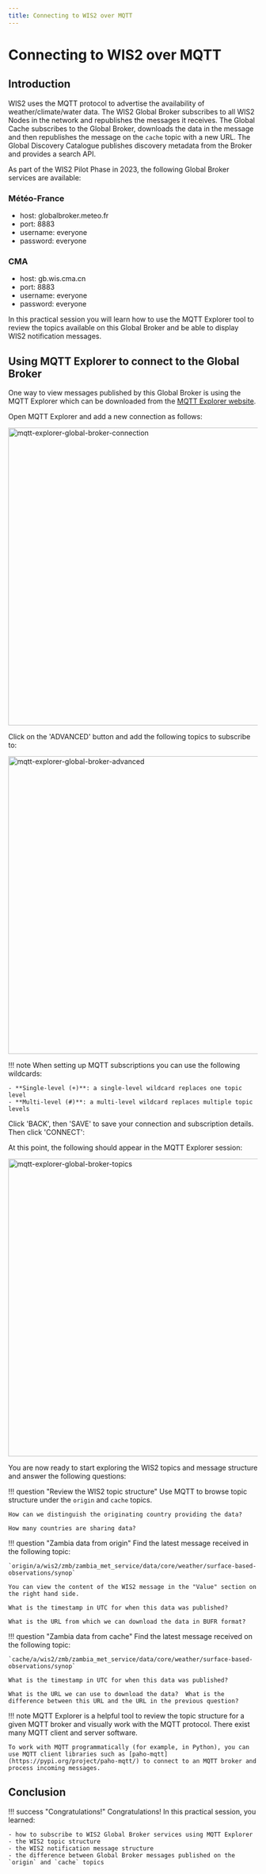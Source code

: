 ```yaml
---
title: Connecting to WIS2 over MQTT
---
```


# Connecting to WIS2 over MQTT

## Introduction

WIS2 uses the MQTT protocol to advertise the availability of weather/climate/water data. The WIS2 Global Broker subscribes to all WIS2 Nodes in the network and republishes the messages it receives. The Global Cache subscribes to the Global Broker, downloads the data in the message and then republishes the message on the `cache` topic with a new URL.  The Global Discovery Catalogue publishes discovery metadata from the Broker and provides a search API.

As part of the WIS2 Pilot Phase in 2023, the following Global Broker services are available:

### Météo-France

- host: globalbroker.meteo.fr
- port: 8883
- username: everyone
- password: everyone

### CMA

- host: gb.wis.cma.cn
- port: 8883
- username: everyone
- password: everyone

In this practical session you will learn how to use the MQTT Explorer tool to review the topics available on this Global Broker and be able to display WIS2 notification messages.

## Using MQTT Explorer to connect to the Global Broker

One way to view messages published by this Global Broker is using the MQTT Explorer which can be downloaded from the [MQTT Explorer website](https://mqtt-explorer.com).

Open MQTT Explorer and add a new connection as follows:

<img alt="mqtt-explorer-global-broker-connection" src="../../assets/img/mqtt-explorer-global-broker-connection.png" width="600">

Click on the 'ADVANCED' button and add the following topics to subscribe to:

<img alt="mqtt-explorer-global-broker-advanced" src="../../assets/img/mqtt-explorer-global-broker-advanced.png" width="600">

!!! note
    When setting up MQTT subscriptions you can use the following wildcards:

    - **Single-level (+)**: a single-level wildcard replaces one topic level
    - **Multi-level (#)**: a multi-level wildcard replaces multiple topic levels

Click 'BACK', then 'SAVE' to save your connection and subscription details.  Then click 'CONNECT':

At this point, the following should appear in the MQTT Explorer session:

<img alt="mqtt-explorer-global-broker-topics" src="../../assets/img/mqtt-explorer-global-broker-topics.png" width="600">

You are now ready to start exploring the WIS2 topics and message structure and answer the following questions:

!!! question "Review the WIS2 topic structure"
    Use MQTT to browse topic structure under the `origin` and `cache` topics.
    
    How can we distinguish the originating country providing the data?
    
    How many countries are sharing data?

!!! question "Zambia data from origin"
    Find the latest message received in the following topic:

    `origin/a/wis2/zmb/zambia_met_service/data/core/weather/surface-based-observations/synop`

    You can view the content of the WIS2 message in the "Value" section on the right hand side.

    What is the timestamp in UTC for when this data was published?

    What is the URL from which we can download the data in BUFR format?

!!! question "Zambia data from cache"
    Find the latest message received on the following topic:

    `cache/a/wis2/zmb/zambia_met_service/data/core/weather/surface-based-observations/synop`

    What is the timestamp in UTC for when this data was published?

    What is the URL we can use to download the data?  What is the difference between this URL and the URL in the previous question?

!!! note
    MQTT Explorer is a helpful tool to review the topic structure for a given MQTT broker and visually work with the MQTT protocol. There exist many MQTT client and server software. 
    
    To work with MQTT programmatically (for example, in Python), you can use MQTT client libraries such as [paho-mqtt](https://pypi.org/project/paho-mqtt/) to connect to an MQTT broker and process incoming messages.

## Conclusion

!!! success "Congratulations!"
    Congratulations!  In this practical session, you learned:

    - how to subscribe to WIS2 Global Broker services using MQTT Explorer
    - the WIS2 topic structure
    - the WIS2 notification message structure
    - the difference between Global Broker messages published on the `origin` and `cache` topics
